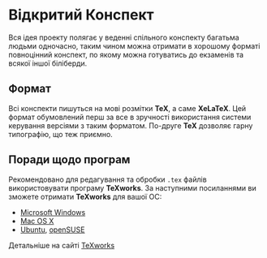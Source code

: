 Відкритий Конспект
==================

Вся ідея проекту полягає у веденні спільного конспекту багатьма людьми одночасно, таким чином можна отримати в хорошому форматі повноцінний конспект, по якому можна готуватись до екзаменів та всякої іншої біліберди.

Формат
------
Всі конспекти пишуться на мові розмітки **TeX**, а саме **XeLaTeX**. Цей формат обумовлений перш за все в зручності використання системи керування версіями з таким форматом. По-друге **TeX** дозволяє гарну типографію, що теж приємно.

Поради щодо програм
-------------------
Рекомендовано для редагування та обробки ``.tex`` файлів використовувати програму **TeXworks**.
За наступними посиланнями ви зможете отримати **TeXworks** для вашої ОС:

* [Microsoft Windows](http://code.google.com/p/texworks/downloads/list?can=3&q=OpSys%3DWindows)
* [Mac OS X](http://code.google.com/p/texworks/downloads/list?can=3&q=OpSys%3DOSX)
* [Ubuntu](https://launchpad.net/~texworks/+archive/stable), [openSUSE](http://software.opensuse.org/search?q=texworks&baseproject=ALL&lang=en&exclude_debug=true)

Детальніше на сайті [TeXworks](http://www.tug.org/texworks/)